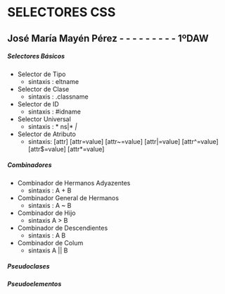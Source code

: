 # SELECTORES CSS
## José María Mayén Pérez - - - - - - - - - 1ºDAW
##### Selectores Básicos
- Selector de Tipo
  - sintaxis : eltname
- Selector de Clase
  - sintaxis : .classname
- Selector de ID
  - sintaxis : #idname
- Selector Universal
  - sintaxis : * ns|* *|*
- Selector de Atributo
  - sintaxis: [attr] [attr=value] [attr~=value] [attr|=value] [attr^=value] [attr$=value] [attr*=value]
  
##### Combinadores
- Combinador de Hermanos Adyazentes
  - sintaxis : A + B
- Combinador General de Hermanos
  - sintaxis : A ~ B
- Combinador de Hijo
  - sintaxis A > B
- Combinador de Descendientes
  - sintaxis : A B
- Combinador de Colum
  - sintaxis A || B

##### Pseudoclases

##### Pseudoelementos